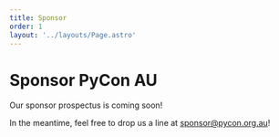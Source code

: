 ```yaml
---
title: Sponsor
order: 1
layout: '../layouts/Page.astro'
---
```


# Sponsor PyCon AU

Our sponsor prospectus is coming soon!

In the meantime, feel free to drop us a line at [sponsor@pycon.org.au](mailto:sponsor@pycon.org.au)!